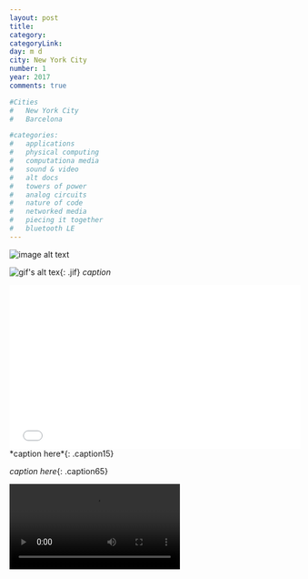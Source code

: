 ```yaml
---
layout: post
title: 
category: 
categoryLink:
day: m d
city: New York City
number: 1
year: 2017
comments: true

#Cities
#	New York City
#	Barcelona

#categories:
#	applications
#	physical computing 
#	computationa media 
#	sound & video 
#	alt docs
#	towers of power 
#	analog circuits 
#	nature of code
#	networked media
#	piecing it together
#	bluetooth LE
---
```


![image alt text](/img/thumnailsBlog/)

![gif's alt tex](https://media.giphy.com/media/GNmfG2gOUaWty/giphy.gif){: .jif}
*caption*

<iframe width="512" height="288" src="videoLink" frameborder="0" allowfullscreen></iframe>
*caption here*{: .caption15}

*caption here*{: .caption65}

<video class="v_512" controls="false" autoplay="autoplay">
<source src="https://graupuche.info/video/32_7.mov" type="video/mp4" />
</video> 
